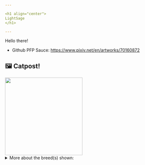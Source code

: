 ```yaml
---

<h1 align="center">
LightSage
</h1>

---
```


Hello there!


- Github PFP Sauce: https://www.pixiv.net/en/artworks/70160872


## 🖼️ Catpost!

<sub>
    <img src="https://cdn2.thecatapi.com/images/r0s90j0I8.jpg" height="256">
</sub>


<details>
<summary>More about the breed(s) shown:</summary>

Breed: Chausie

Description: For those owners who desire a feline capable of evoking the great outdoors, the strikingly beautiful Chausie retains a bit of the wild in its appearance but has the house manners of our friendly, familiar moggies. Very playful, this cat needs a large amount of space to be able to fully embrace its hunting instincts.

Links:
<ul>
  <li>CFA None available</li>
  <li>Wikipedia https://en.wikipedia.org/wiki/Chausie</li>
</ul> 

</details>
